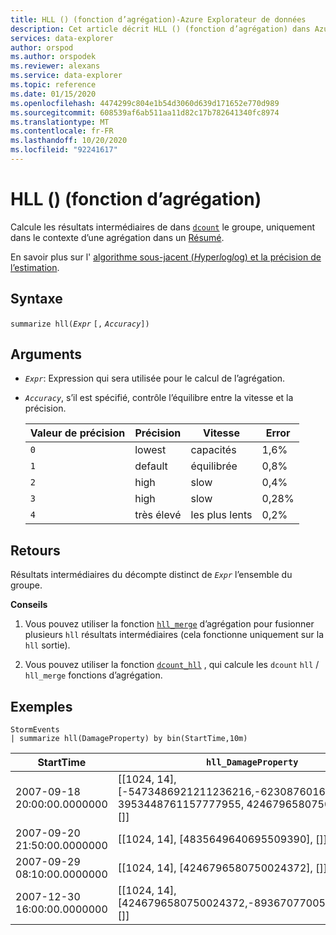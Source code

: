 ```yaml
---
title: HLL () (fonction d’agrégation)-Azure Explorateur de données
description: Cet article décrit HLL () (fonction d’agrégation) dans Azure Explorateur de données.
services: data-explorer
author: orspod
ms.author: orspodek
ms.reviewer: alexans
ms.service: data-explorer
ms.topic: reference
ms.date: 01/15/2020
ms.openlocfilehash: 4474299c804e1b54d3060d639d171652e770d989
ms.sourcegitcommit: 608539af6ab511aa11d82c17b782641340fc8974
ms.translationtype: MT
ms.contentlocale: fr-FR
ms.lasthandoff: 10/20/2020
ms.locfileid: "92241617"
---
```

# <a name="hll-aggregation-function"></a>HLL () (fonction d’agrégation)

Calcule les résultats intermédiaires de dans [`dcount`](dcount-aggfunction.md) le groupe, uniquement dans le contexte d’une agrégation dans un [Résumé](summarizeoperator.md).

En savoir plus sur l' [algorithme sous-jacent (*H*yper*l*og*l*og) et la précision de l’estimation](dcount-aggfunction.md#estimation-accuracy).

## <a name="syntax"></a>Syntaxe

`summarize hll(`*`Expr`* `[,` *`Accuracy`*`])`

## <a name="arguments"></a>Arguments

* *`Expr`*: Expression qui sera utilisée pour le calcul de l’agrégation. 
* *`Accuracy`*, s’il est spécifié, contrôle l’équilibre entre la vitesse et la précision.

  |Valeur de précision |Précision  |Vitesse  |Error  |
  |---------|---------|---------|---------|
  |`0` | lowest | capacités | 1,6% |
  |`1` | default  | équilibrée | 0,8% |
  |`2` | high | slow | 0,4%  |
  |`3` | high | slow | 0,28% |
  |`4` | très élevé | les plus lents | 0,2% |
    
## <a name="returns"></a>Retours

Résultats intermédiaires du décompte distinct de *`Expr`* l’ensemble du groupe.
 
**Conseils**

1. Vous pouvez utiliser la fonction [`hll_merge`](hll-merge-aggfunction.md) d’agrégation pour fusionner plusieurs `hll` résultats intermédiaires (cela fonctionne uniquement sur la `hll` sortie).

1. Vous pouvez utiliser la fonction [`dcount_hll`](dcount-hllfunction.md) , qui calcule les `dcount` `hll`  /  `hll_merge` fonctions d’agrégation.

## <a name="examples"></a>Exemples

<!-- csl: https://help.kusto.windows.net:443/Samples -->
```kusto
StormEvents
| summarize hll(DamageProperty) by bin(StartTime,10m)

```

|StartTime|`hll_DamageProperty`|
|---|---|
|2007-09-18 20:00:00.0000000|[[1024, 14], [-5473486921211236216,-6230876016761372746, 3953448761157777955, 4246796580750024372], []]|
|2007-09-20 21:50:00.0000000|[[1024, 14], [4835649640695509390], []]|
|2007-09-29 08:10:00.0000000|[[1024, 14], [4246796580750024372], []]|
|2007-12-30 16:00:00.0000000|[[1024, 14], [4246796580750024372,-8936707700542868125], []]|
